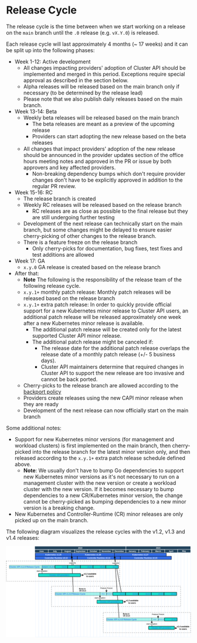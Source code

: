 # Release Cycle

The release cycle is the time between when we start working on a release on the `main` branch until the `.0` release (e.g. `vX.Y.0`) is released.

Each release cycle will last approximately 4 months (~ 17 weeks) and it can be split up into the following phases:

* Week 1-12: Active development
    * All changes impacting providers' adoption of Cluster API should be implemented and merged in this period. Exceptions
      require special approval as described in the section below.
    * Alpha releases will be released based on the main branch only if necessary (to be determined by the release lead)
    * Please note that we also publish daily releases based on the main branch.
* Week 13-14: Beta
    * Weekly beta releases will be released based on the main branch
        * The beta releases are meant as a preview of the upcoming release
        * Providers can start adopting the new release based on the beta releases
    * All changes that impact providers' adoption of the new release should be announced in the provider updates section
      of the office hours meeting notes and approved in the PR or issue by both approvers and key affected providers.
        * Non-breaking dependency bumps which don't require provider changes don't have to be explicitly approved
          in addition to the regular PR review.
* Week 15-16: RC
    * The release branch is created
    * Weekly RC releases will be released based on the release branch
        * RC releases are as close as possible to the final release but they are still undergoing further testing
    * Development of the next release can technically start on the main branch, but some changes might be delayed
      to ensure easier cherry-picking of other changes to the release branch.
    * There is a feature freeze on the release branch
        * Only cherry-picks for documentation, bug fixes, test fixes and test additions are allowed
* Week 17: GA
    * `x.y.0` GA release is created based on the release branch
* After that:
    * **Note** The following is the responsibility of the release team of the following release cycle.
    * `x.y.1+` monthly patch release: Monthly patch releases will be released based on the release branch
    * `x.y.1+` extra patch release: In order to quickly provide official support for  a new Kubernetes minor release to Cluster API users,
      an additional patch release will be released approximately one week after a new Kubernetes minor release is available.
      * The additional patch release will be created only for the latest supported Cluster API minor release.
      * The additional patch release might be canceled if: 
        * The release date for the additional patch release overlaps the release date of a monthly patch release (+/- 5 business days).
        * Cluster API maintainers determine that required changes in Cluster API to support the new release are too
          invasive and cannot be back ported.
  * Cherry-picks to the release branch are allowed according to the [backport policy](https://github.com/kubernetes-sigs/cluster-api/blob/main/CONTRIBUTING.md#backporting-a-patch)
  * Providers create releases using the new CAPI minor release when they are ready
  * Development of the next release can now officially start on the main branch

Some additional notes:

* Support for new Kubernetes minor versions (for management and workload clusters) is first implemented
  on the main branch, then cherry-picked into the release branch for the latest minor version only, and then
  released according to the `x.y.1+` extra patch release schedule defined above.
    * **Note**: We usually don't have to bump Go dependencies to support new Kubernetes minor versions as it's not necessary
      to run on a management cluster with the new version or create a workload cluster with the new version.
      If it becomes necessary to bump dependencies to a new CR/Kubernetes minor version, the change cannot be cherry-picked
      as bumping dependencies to a new minor version is a breaking change.
* New Kubernetes and Controller-Runtime (CR) minor releases are only picked up on the main branch.

The following diagram visualizes the release cycles with the v1.2, v1.3 and v1.4 releases:

<!-- The release cycle png can be opened and edited in draw.io -->
![Release Cycle Overview](release-cycle-overview.png)
